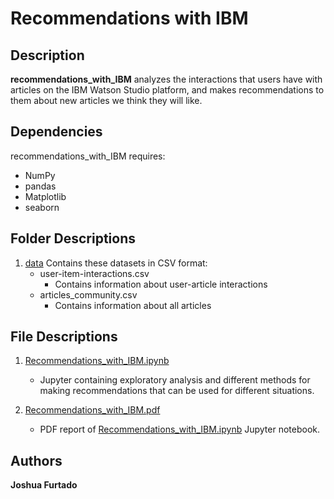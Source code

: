 # Recommendations with IBM

## Description

**recommendations_with_IBM** analyzes the interactions that users have with articles on the IBM Watson Studio platform, and makes recommendations to them about new articles we think they will like.

## Dependencies

recommendations_with_IBM requires:

- NumPy
- pandas
- Matplotlib
- seaborn

## Folder Descriptions

1. [data](https://github.com/joshua-furtado/recommendations_with_IBM/tree/main/data)
Contains these datasets in CSV format:  
	- user-item-interactions.csv
		- Contains information about user-article interactions
	- articles_community.csv
		- Contains information about all articles

## File Descriptions

1. [Recommendations_with_IBM.ipynb](https://github.com/joshua-furtado/recommendations_with_IBM/blob/main/Recommendations_with_IBM.ipynb)
	- Jupyter containing exploratory analysis and different methods for making recommendations that can be used for different situations.

2. [Recommendations_with_IBM.pdf](https://github.com/joshua-furtado/recommendations_with_IBM/blob/main/Recommendations_with_IBM.pdf)
	- PDF report of [Recommendations_with_IBM.ipynb](https://github.com/joshua-furtado/recommendations_with_IBM/blob/main/Recommendations_with_IBM.ipynb) Jupyter notebook.

## Authors

**Joshua Furtado**
